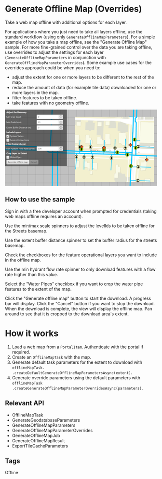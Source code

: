 # Generate Offline Map (Overrides)

Take a web map offline with additional options for each layer.

For applications where you just need to take all layers offline, use the standard workflow (using only 
`GenerateOfflineMapParameters`). For a simple example of how you take a map offline, see the "Generate Offline Map" 
sample. For more fine-grained control over the data you are taking offline, use overrides to adjust the settings for
 each layer (`GenerateOfflineMapParameters` in conjunction with `GenerateOfflineMapParameterOverrides`). Some example
  use cases for the overrides approach could be when you need to:

- adjust the extent for one or more layers to be different to the rest of the map.
- reduce the amount of data (for example tile data) downloaded for one or more layers in the map.
- filter features to be taken offline.
- take features with no geometry offline.

![Image](GenerateOfflineMapOverrides.png)

## How to use the sample
Sign in with a free developer account when prompted for credentials (taking web maps offline requires an account).

Use the min/max scale spinners to adjust the levelIds to be taken offline for the Streets basemap.

Use the extent buffer distance spinner to set the buffer radius for the streets basemap. 

Check the checkboxes for the feature operational layers you want to include in the offline map.
 
Use the min hydrant flow rate spinner to only download features with a flow rate higher than this value.

Select the "Water Pipes" checkbox if you want to crop the water pipe features to the extent of the map.

Click the "Generate offline map" button to start the download. A progress bar will display. Click the "Cancel" button
 if you want to stop the download. When the download is complete, the view will display the offline map. Pan around 
 to see that it is cropped to the download area's extent.

# How it works
1. Load a web map from a `PortalItem`. Authenticate with the portal if required.
2. Create an `OfflineMapTask` with the map.
3. Generate default task parameters for the extent to download with `offlineMapTask.
.createDefaultGenerateOfflineMapParametersAsync(extent)`.
4. Generate override parameters using the default parameters with `offlineMapTask
.createGenerateOfflineMapParameterOverridesAsync(parameters)`.

## Relevant API
- OfflineMapTask
- GenerateGeodatabaseParameters
- GenerateOfflineMapParameters
- GenerateOfflineMapParameterOverrides
- GenerateOfflineMapJob
- GenerateOfflineMapResult
- ExportTileCacheParameters

## Tags
Offline